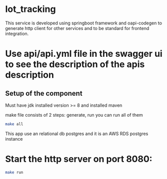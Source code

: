 # Iot_tracking

This service is developed using springboot framework and oapi-codegen to generate http client for other services and to be standard for frontend integration.

# Use api/api.yml file in the swagger ui to see the description of the apis description



## Setup of the component

Must have jdk installed version >= 8 and installed maven

make file consists of 2 steps: generate, run
you can run all of them 

```bash
make all
```
This app use an relational db postgres and it is an AWS RDS postgres instance


# Start the http server on port 8080:

```bash
make run
```
